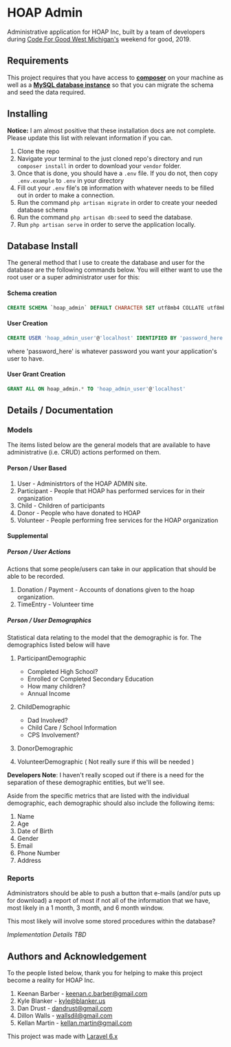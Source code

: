 # HOAP Admin

Administrative application for HOAP Inc, built by a team of developers during [Code For Good West Michigan's](https://codeforgoodwm.org/) weekend for good, 2019.

## Requirements

This project requires that you have access to [**composer**](https://getcomposer.org/) on your machine as well as a [**MySQL database instance**](https://www.mysql.com/) so that you can migrate the schema and seed the data required.

## Installing

**Notice:** I am almost positive that these installation docs are not complete. Please update this list with relevant information if you can.

1. Clone the repo
2. Navigate your terminal to the just cloned repo's directory and run `composer install` in order to download your `vendor` folder.
3. Once that is done, you should have a `.env` file. If you do not, then copy `.env.example` to `.env` in your directory
4. Fill out your `.env` file's `DB` information with whatever needs to be filled out in order to make a connection.
5. Run the command `php artisan migrate` in order to create your needed database schema
6. Run the command `php artisan db:seed` to seed the database.
6. Run `php artisan serve` in order to serve the application locally.

## Database Install

The general method that I use to create the database and user for the database are the following commands below. You will either want to use the root user or a super administrator user for this:

#### Schema creation

```sql
CREATE SCHEMA `hoap_admin` DEFAULT CHARACTER SET utf8mb4 COLLATE utf8mb4_unicode_ci ;
```

#### User Creation

```sql
CREATE USER 'hoap_admin_user'@'localhost' IDENTIFIED BY 'password_here'
```

where 'password_here' is whatever password you want your application's user to have.

#### User Grant Creation

```sql
GRANT ALL ON hoap_admin.* TO 'hoap_admin_user'@'localhost'
```

## Details / Documentation

### Models

The items listed below are the general models that are available to have administrative (i.e. CRUD) actions performed on them.

#### Person / User Based
1. User - Administrtors of the HOAP ADMIN site.
1. Participant - People that HOAP has performed services for in their organization
1. Child - Children of participants
1. Donor - People who have donated to HOAP
1. Volunteer - People performing free services for the HOAP organization

#### Supplemental

##### Person / User Actions

Actions that some people/users can take in our application that should be able to be recorded.

1. Donation / Payment - Accounts of donations given to the hoap organization.
1. TimeEntry - Volunteer time

##### Person / User Demographics

Statistical data relating to the model that the demographic is for. The demographics listed below will have

1. ParticipantDemographic
	- Completed High School?
	- Enrolled or Completed Secondary Education
	- How many children?
	- Annual Income
2. ChildDemographic
	- Dad Involved?
	- Child Care / School Information
	- CPS Involvement?
3. DonorDemographic

4. VolunteerDemographic ( Not really sure if this will be needed )

**Developers Note**: I haven't really scoped out if there is a need for the separation of these demographic entities, but we'll see.

Aside from the specific metrics that are listed with the individual demographic, each demographic should also include the following items:

1. Name
2. Age
3. Date of Birth
4. Gender
5. Email
6. Phone Number
7. Address

### Reports

Administrators should be able to push a button that e-mails (and/or puts up for download) a report of most if not all of the information that we have, most likely in a 1 month, 3 month, and 6 month window.

This most likely will involve some stored procedures within the database?

*Implementation Details TBD*

## Authors and Acknowledgement

To the people listed below, thank you for helping to make this project become a reality for HOAP Inc.

1. Keenan Barber - keenan.c.barber@gmail.com
2. Kyle Blanker - kyle@blanker.us
3. Dan Drust - dandrust@gmail.com
4. Dillon Walls - wallsdil@gmail.com
5. Kellan Martin - kellan.martin@gmail.com

This project was made with [Laravel 6.x](https://laravel.com/)